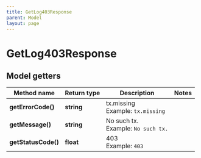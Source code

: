 ```yaml
---
title: GetLog403Response
parent: Model
layout: page
---
```


# GetLog403Response

## Model getters

Method name | Return type | Description | Notes
------------ | ------------- | ------------- | -------------
**getErrorCode()** | **string** | tx.missing <br>Example: `tx.missing` |
**getMessage()** | **string** | No such tx. <br>Example: `No such tx.` |
**getStatusCode()** | **float** | 403 <br>Example: `403` |

